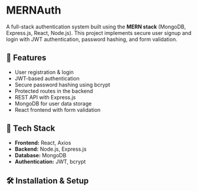 # MERNAuth

A full-stack authentication system built using the **MERN stack** (MongoDB, Express.js, React, Node.js). This project implements secure user signup and login with JWT authentication, password hashing, and form validation.

## 🚀 Features

- User registration & login  
- JWT-based authentication  
- Secure password hashing using bcrypt  
- Protected routes in the backend  
- REST API with Express.js  
- MongoDB for user data storage  
- React frontend with form validation  

## 📂 Tech Stack

- **Frontend:** React, Axios  
- **Backend:** Node.js, Express.js  
- **Database:** MongoDB  
- **Authentication:** JWT, bcrypt  

## 🛠 Installation & Setup
